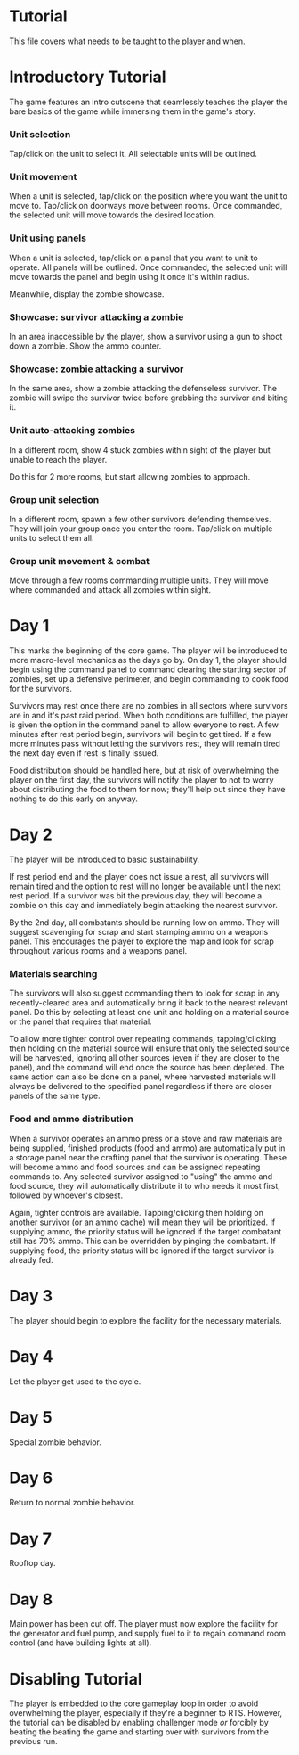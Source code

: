 # Tutorial
This file covers what needs to be taught to the player and when.

# Introductory Tutorial
The game features an intro cutscene that seamlessly teaches the player the bare basics of the game while immersing them in the game's story.

### Unit selection
Tap/click on the unit to select it. All selectable units will be outlined.

### Unit movement
When a unit is selected, tap/click on the position where you want the unit to move to. Tap/click on doorways move between rooms. Once commanded, the selected unit will move towards the desired location.

### Unit using panels
When a unit is selected, tap/click on a panel that you want to unit to operate. All panels will be outlined. Once commanded, the selected unit will move towards the panel and begin using it once it's within radius.

Meanwhile, display the zombie showcase.

### Showcase: survivor attacking a zombie
In an area inaccessible by the player, show a survivor using a gun to shoot down a zombie. Show the ammo counter.

### Showcase: zombie attacking a survivor
In the same area, show a zombie attacking the defenseless survivor. The zombie will swipe the survivor twice before grabbing the survivor and biting it.

### Unit auto-attacking zombies
In a different room, show 4 stuck zombies within sight of the player but unable to reach the player.

Do this for 2 more rooms, but start allowing zombies to approach.

### Group unit selection
In a different room, spawn a few other survivors defending themselves. They will join your group once you enter the room. Tap/click on multiple units to select them all.

### Group unit movement & combat
Move through a few rooms commanding multiple units. They will move where commanded and attack all zombies within sight.

# Day 1
This marks the beginning of the core game. The player will be introduced to more macro-level mechanics as the days go by. On day 1, the player should begin using the command panel to command clearing the starting sector of zombies, set up a defensive perimeter, and begin commanding to cook food for the survivors.

Survivors may rest once there are no zombies in all sectors where survivors are in and it's past raid period. When both conditions are fulfilled, the player is given the option in the command panel to allow everyone to rest. A few minutes after rest period begin, survivors will begin to get tired. If a few more minutes pass without letting the survivors rest, they will remain tired the next day even if rest is finally issued.

Food distribution should be handled here, but at risk of overwhelming the player on the first day, the survivors will notify the player to not to worry about distributing the food to them for now; they'll help out since they have nothing to do this early on anyway.

# Day 2
The player will be introduced to basic sustainability.

If rest period end and the player does not issue a rest, all survivors will remain tired and the option to rest will no longer be available until the next rest period. If a survivor was bit the previous day, they will become a zombie on this day and immediately begin attacking the nearest survivor.

By the 2nd day, all combatants should be running low on ammo. They will suggest scavenging for scrap and start stamping ammo on a weapons panel. This encourages the player to explore the map and look for scrap throughout various rooms and a weapons panel.

### Materials searching
The survivors will also suggest commanding them to look for scrap in any recently-cleared area and automatically bring it back to the nearest relevant panel. Do this by selecting at least one unit and holding on a material source or the panel that requires that material. 

To allow more tighter control over repeating commands, tapping/clicking then holding on the material source will ensure that only the selected source will be harvested, ignoring all other sources (even if they are closer to the panel), and the command will end once the source has been depleted. The same action can also be done on a panel, where harvested materials will always be delivered to the specified panel regardless if there are closer panels of the same type.

### Food and ammo distribution
When a survivor operates an ammo press or a stove and raw materials are being supplied, finished products (food and ammo) are automatically put in a storage panel near the crafting panel that the survivor is operating. These will become ammo and food sources and can be assigned repeating commands to. Any selected survivor assigned to "using" the ammo and food source, they will automatically distribute it to who needs it most first, followed by whoever's closest.

Again, tighter controls are available. Tapping/clicking then holding on another survivor (or an ammo cache) will mean they will be prioritized. If supplying ammo, the priority status will be ignored if the target combatant still has 70% ammo. This can be overridden by pinging the combatant. If supplying food, the priority status will be ignored if the target survivor is already fed.

# Day 3
The player should begin to explore the facility for the necessary materials.

# Day 4
Let the player get used to the cycle.

# Day 5
Special zombie behavior.

# Day 6
Return to normal zombie behavior.

# Day 7
Rooftop day.

# Day 8
Main power has been cut off. The player must now explore the facility for the generator and fuel pump, and supply fuel to it to regain command room control (and have building lights at all).

# Disabling Tutorial
The player is embedded to the core gameplay loop in order to avoid overwhelming the player, especially if they're a beginner to RTS. However, the tutorial can be disabled by enabling challenger mode *or* forcibly by beating the beating the game and starting over with survivors from the previous run.